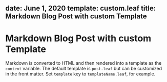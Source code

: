 date: June 1, 2020
template: custom.leaf
title: Markdown Blog Post with custom Template
---
#  Markdown Blog Post with custom Template

Markdown is converted to HTML and then rendered into a template as the `content` variable. The default template is `post.leaf` but can be customized in the front matter. Set `template` key to `templateName.leaf`, for example.
